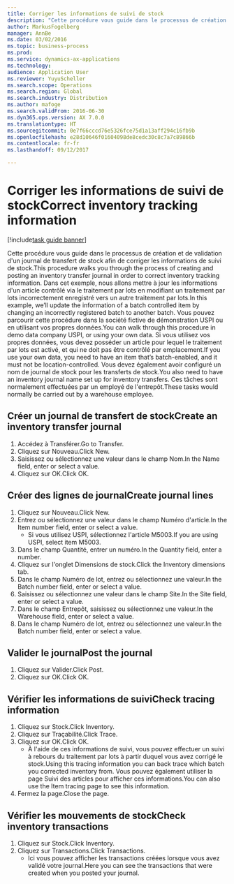 ```yaml
---
title: Corriger les informations de suivi de stock
description: "Cette procédure vous guide dans le processus de création et de validation d'un journal de transfert de stock afin de corriger les informations de suivi de stock."
author: MarkusFogelberg
manager: AnnBe
ms.date: 03/02/2016
ms.topic: business-process
ms.prod: 
ms.service: dynamics-ax-applications
ms.technology: 
audience: Application User
ms.reviewer: YuyuScheller
ms.search.scope: Operations
ms.search.region: Global
ms.search.industry: Distribution
ms.author: mafoge
ms.search.validFrom: 2016-06-30
ms.dyn365.ops.version: AX 7.0.0
ms.translationtype: HT
ms.sourcegitcommit: 0e7f66cccd76e5326fce75d1a13aff294c16fb9b
ms.openlocfilehash: e28d10646f01604098de8cedc30c8c7a7c89866b
ms.contentlocale: fr-fr
ms.lasthandoff: 09/12/2017

---
```

# <a name="correct-inventory-tracking-information"></a><span data-ttu-id="bfd37-103">Corriger les informations de suivi de stock</span><span class="sxs-lookup"><span data-stu-id="bfd37-103">Correct inventory tracking information</span></span>

[!include[task guide banner](../../includes/task-guide-banner.md)]

<span data-ttu-id="bfd37-104">Cette procédure vous guide dans le processus de création et de validation d'un journal de transfert de stock afin de corriger les informations de suivi de stock.</span><span class="sxs-lookup"><span data-stu-id="bfd37-104">This procedure walks you through the process of creating and posting an inventory transfer journal in order to correct inventory tracking information.</span></span> <span data-ttu-id="bfd37-105">Dans cet exemple, nous allons mettre à jour les informations d'un article contrôlé via le traitement par lots en modifiant un traitement par lots incorrectement enregistré vers un autre traitement par lots.</span><span class="sxs-lookup"><span data-stu-id="bfd37-105">In this example, we’ll update the information of a batch controlled item by changing an incorrectly registered batch to another batch.</span></span> <span data-ttu-id="bfd37-106">Vous pouvez parcourir cette procédure dans la société fictive de démonstration USPI ou en utilisant vos propres données.</span><span class="sxs-lookup"><span data-stu-id="bfd37-106">You can walk through this procedure in demo data company USPI, or using your own data.</span></span> <span data-ttu-id="bfd37-107">Si vous utilisez vos propres données, vous devez posséder un article pour lequel le traitement par lots est activé, et qui ne doit pas être contrôlé par emplacement.</span><span class="sxs-lookup"><span data-stu-id="bfd37-107">If you use your own data, you need to have an item that’s batch-enabled, and it must not be location-controlled.</span></span> <span data-ttu-id="bfd37-108">Vous devez également avoir configuré un nom de journal de stock pour les transferts de stock.</span><span class="sxs-lookup"><span data-stu-id="bfd37-108">You also need to have an inventory journal name set up for inventory transfers.</span></span> <span data-ttu-id="bfd37-109">Ces tâches sont normalement effectuées par un employé de l'entrepôt.</span><span class="sxs-lookup"><span data-stu-id="bfd37-109">These tasks would normally be carried out by a warehouse employee.</span></span>


## <a name="create-an-inventory-transfer-journal"></a><span data-ttu-id="bfd37-110">Créer un journal de transfert de stock</span><span class="sxs-lookup"><span data-stu-id="bfd37-110">Create an inventory transfer journal</span></span>
1. <span data-ttu-id="bfd37-111">Accédez à Transférer.</span><span class="sxs-lookup"><span data-stu-id="bfd37-111">Go to Transfer.</span></span>
2. <span data-ttu-id="bfd37-112">Cliquez sur Nouveau.</span><span class="sxs-lookup"><span data-stu-id="bfd37-112">Click New.</span></span>
3. <span data-ttu-id="bfd37-113">Saisissez ou sélectionnez une valeur dans le champ Nom.</span><span class="sxs-lookup"><span data-stu-id="bfd37-113">In the Name field, enter or select a value.</span></span>
4. <span data-ttu-id="bfd37-114">Cliquez sur OK.</span><span class="sxs-lookup"><span data-stu-id="bfd37-114">Click OK.</span></span>

## <a name="create-journal-lines"></a><span data-ttu-id="bfd37-115">Créer des lignes de journal</span><span class="sxs-lookup"><span data-stu-id="bfd37-115">Create journal lines</span></span>
1. <span data-ttu-id="bfd37-116">Cliquez sur Nouveau.</span><span class="sxs-lookup"><span data-stu-id="bfd37-116">Click New.</span></span>
2. <span data-ttu-id="bfd37-117">Entrez ou sélectionnez une valeur dans le champ Numéro d'article.</span><span class="sxs-lookup"><span data-stu-id="bfd37-117">In the Item number field, enter or select a value.</span></span>
    * <span data-ttu-id="bfd37-118">Si vous utilisez USPI, sélectionnez l'article M5003.</span><span class="sxs-lookup"><span data-stu-id="bfd37-118">If you are using USPI, select item M5003.</span></span>  
3. <span data-ttu-id="bfd37-119">Dans le champ Quantité, entrer un numéro.</span><span class="sxs-lookup"><span data-stu-id="bfd37-119">In the Quantity field, enter a number.</span></span>
4. <span data-ttu-id="bfd37-120">Cliquez sur l'onglet Dimensions de stock.</span><span class="sxs-lookup"><span data-stu-id="bfd37-120">Click the Inventory dimensions tab.</span></span>
5. <span data-ttu-id="bfd37-121">Dans le champ Numéro de lot, entrez ou sélectionnez une valeur.</span><span class="sxs-lookup"><span data-stu-id="bfd37-121">In the Batch number field, enter or select a value.</span></span>
6. <span data-ttu-id="bfd37-122">Saisissez ou sélectionnez une valeur dans le champ Site.</span><span class="sxs-lookup"><span data-stu-id="bfd37-122">In the Site field, enter or select a value.</span></span>
7. <span data-ttu-id="bfd37-123">Dans le champ Entrepôt, saisissez ou sélectionnez une valeur.</span><span class="sxs-lookup"><span data-stu-id="bfd37-123">In the Warehouse field, enter or select a value.</span></span>
8. <span data-ttu-id="bfd37-124">Dans le champ Numéro de lot, entrez ou sélectionnez une valeur.</span><span class="sxs-lookup"><span data-stu-id="bfd37-124">In the Batch number field, enter or select a value.</span></span>

## <a name="post-the-journal"></a><span data-ttu-id="bfd37-125">Valider le journal</span><span class="sxs-lookup"><span data-stu-id="bfd37-125">Post the journal</span></span>
1. <span data-ttu-id="bfd37-126">Cliquez sur Valider.</span><span class="sxs-lookup"><span data-stu-id="bfd37-126">Click Post.</span></span>
2. <span data-ttu-id="bfd37-127">Cliquez sur OK.</span><span class="sxs-lookup"><span data-stu-id="bfd37-127">Click OK.</span></span>

## <a name="check-tracing-information"></a><span data-ttu-id="bfd37-128">Vérifier les informations de suivi</span><span class="sxs-lookup"><span data-stu-id="bfd37-128">Check tracing information</span></span>
1. <span data-ttu-id="bfd37-129">Cliquez sur Stock.</span><span class="sxs-lookup"><span data-stu-id="bfd37-129">Click Inventory.</span></span>
2. <span data-ttu-id="bfd37-130">Cliquez sur Traçabilité.</span><span class="sxs-lookup"><span data-stu-id="bfd37-130">Click Trace.</span></span>
3. <span data-ttu-id="bfd37-131">Cliquez sur OK.</span><span class="sxs-lookup"><span data-stu-id="bfd37-131">Click OK.</span></span>
    * <span data-ttu-id="bfd37-132">À l'aide de ces informations de suivi, vous pouvez effectuer un suivi à rebours du traitement par lots à partir duquel vous avez corrigé le stock.</span><span class="sxs-lookup"><span data-stu-id="bfd37-132">Using this tracing information you can back trace which batch you corrected inventory from.</span></span>  <span data-ttu-id="bfd37-133">Vous pouvez également utiliser la page Suivi des articles pour afficher ces informations.</span><span class="sxs-lookup"><span data-stu-id="bfd37-133">You can also use the Item tracing page to see this information.</span></span>  
4. <span data-ttu-id="bfd37-134">Fermez la page.</span><span class="sxs-lookup"><span data-stu-id="bfd37-134">Close the page.</span></span>

## <a name="check-inventory-transactions"></a><span data-ttu-id="bfd37-135">Vérifier les mouvements de stock</span><span class="sxs-lookup"><span data-stu-id="bfd37-135">Check inventory transactions</span></span>
1. <span data-ttu-id="bfd37-136">Cliquez sur Stock.</span><span class="sxs-lookup"><span data-stu-id="bfd37-136">Click Inventory.</span></span>
2. <span data-ttu-id="bfd37-137">Cliquez sur Transactions.</span><span class="sxs-lookup"><span data-stu-id="bfd37-137">Click Transactions.</span></span>
    * <span data-ttu-id="bfd37-138">Ici vous pouvez afficher les transactions créées lorsque vous avez validé votre journal.</span><span class="sxs-lookup"><span data-stu-id="bfd37-138">Here you can see the transactions that were created when you posted your journal.</span></span>   

